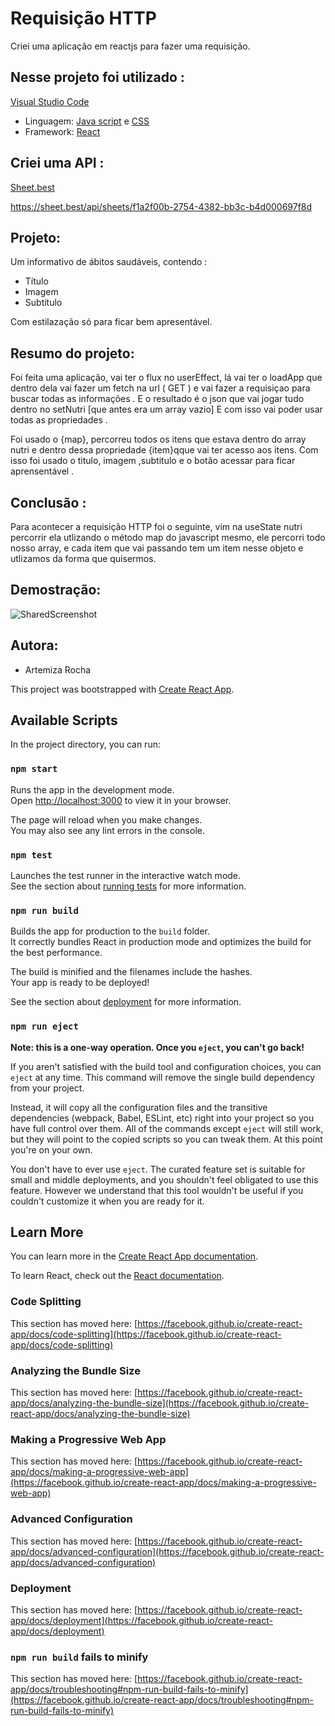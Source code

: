 
# Requisição HTTP 

Criei uma aplicação em reactjs para fazer uma requisição. 

## Nesse projeto foi utilizado :

[Visual Studio Code](https://code.visualstudio.com/)          

- Linguagem: [Java script](https://developer.mozilla.org/pt-BR/docs/Web/JavaScript) e [CSS](https://developer.mozilla.org/pt-BR/docs/Learn/Getting_started_with_the_web/CSS_basics)         
- Framework: [React](https://pt-br.reactjs.org/) 


## Criei uma API :

[Sheet.best](https://sheet.best/)            

https://sheet.best/api/sheets/f1a2f00b-2754-4382-bb3c-b4d000697f8d

## Projeto:    

 Um informativo de ábitos saudáveis, contendo :     
 - Título        
 - Imagem      
 - Subtítulo                
 
Com estilazação só para ficar bem apresentável.

## Resumo do projeto:    
Foi feita uma aplicação, vai ter o flux no userEffect, lá vai ter o 
loadApp que dentro dela vai fazer um fetch na url ( GET ) e vai fazer a requisiçao para buscar todas as informações .
E o resultado é o json que vai jogar tudo dentro no setNutri [que antes era um array vazio] E com isso vai poder usar todas as propriedades .

Foi usado o {map}, percorreu todos os itens que estava dentro do array nutri e dentro dessa propriedade {item}qque vai ter acesso aos itens. 
Com isso foi usado o titulo, imagem ,subtitulo e o botão acessar para ficar aprensentável .


## Conclusão :

Para acontecer a requisição HTTP foi o seguinte, vim na useState nutri percorrir ela utlizando o método map do javascript mesmo, 
ele percorri todo nosso array, e cada item que vai passando tem um item nesse objeto e utlizamos da forma que quisermos.

## Demostração: 

![SharedScreenshot](https://user-images.githubusercontent.com/88461178/186742260-eeaa1e36-3337-423c-b4e1-02694372313d.jpg)



## Autora:     
- Artemiza Rocha

This project was bootstrapped with [Create React App](https://github.com/facebook/create-react-app).

## Available Scripts

In the project directory, you can run:

### `npm start`

Runs the app in the development mode.\
Open [http://localhost:3000](http://localhost:3000) to view it in your browser.

The page will reload when you make changes.\
You may also see any lint errors in the console.

### `npm test`

Launches the test runner in the interactive watch mode.\
See the section about [running tests](https://facebook.github.io/create-react-app/docs/running-tests) for more information.

### `npm run build`

Builds the app for production to the `build` folder.\
It correctly bundles React in production mode and optimizes the build for the best performance.

The build is minified and the filenames include the hashes.\
Your app is ready to be deployed!

See the section about [deployment](https://facebook.github.io/create-react-app/docs/deployment) for more information.

### `npm run eject`

**Note: this is a one-way operation. Once you `eject`, you can't go back!**

If you aren't satisfied with the build tool and configuration choices, you can `eject` at any time. This command will remove the single build dependency from your project.

Instead, it will copy all the configuration files and the transitive dependencies (webpack, Babel, ESLint, etc) right into your project so you have full control over them. All of the commands except `eject` will still work, but they will point to the copied scripts so you can tweak them. At this point you're on your own.

You don't have to ever use `eject`. The curated feature set is suitable for small and middle deployments, and you shouldn't feel obligated to use this feature. However we understand that this tool wouldn't be useful if you couldn't customize it when you are ready for it.

## Learn More

You can learn more in the [Create React App documentation](https://facebook.github.io/create-react-app/docs/getting-started).

To learn React, check out the [React documentation](https://reactjs.org/).

### Code Splitting

This section has moved here: [https://facebook.github.io/create-react-app/docs/code-splitting](https://facebook.github.io/create-react-app/docs/code-splitting)

### Analyzing the Bundle Size

This section has moved here: [https://facebook.github.io/create-react-app/docs/analyzing-the-bundle-size](https://facebook.github.io/create-react-app/docs/analyzing-the-bundle-size)

### Making a Progressive Web App

This section has moved here: [https://facebook.github.io/create-react-app/docs/making-a-progressive-web-app](https://facebook.github.io/create-react-app/docs/making-a-progressive-web-app)

### Advanced Configuration

This section has moved here: [https://facebook.github.io/create-react-app/docs/advanced-configuration](https://facebook.github.io/create-react-app/docs/advanced-configuration)

### Deployment

This section has moved here: [https://facebook.github.io/create-react-app/docs/deployment](https://facebook.github.io/create-react-app/docs/deployment)

### `npm run build` fails to minify

This section has moved here: [https://facebook.github.io/create-react-app/docs/troubleshooting#npm-run-build-fails-to-minify](https://facebook.github.io/create-react-app/docs/troubleshooting#npm-run-build-fails-to-minify)
